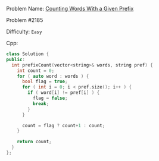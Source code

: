Problem Name: [Counting Words With a Given Prefix](https://leetcode.com/problems/counting-words-with-a-given-prefix/)

Problem #2185

Difficulty: `Easy`

Cpp:

```cpp
class Solution {
public:
  int prefixCount(vector<string>& words, string pref) {
    int count = 0;
    for ( auto word : words ) {
      bool flag = true;
      for ( int i = 0; i < pref.size(); i++ ) {
        if ( word[i] != pref[i] ) {
          flag = false;
          break;
        }
      }

      count = flag ? count+1 : count;
    }

    return count;
  }
};
```
